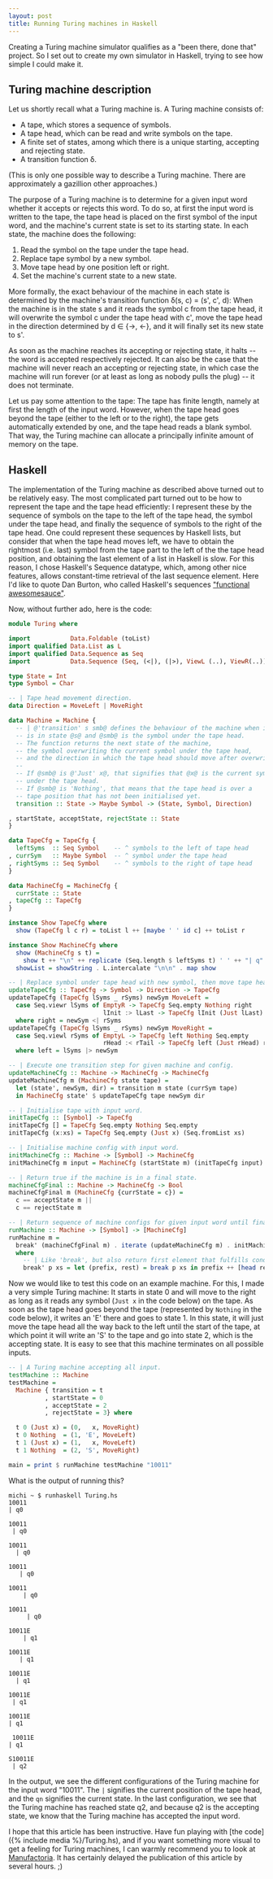 ```yaml
---
layout: post
title: Running Turing machines in Haskell
---
```


Creating a Turing machine simulator qualifies as a "been there, done that" project. So I set out to create my own simulator in Haskell, trying to see how simple I could make it.


## Turing machine description

Let us shortly recall what a Turing machine is. A Turing machine consists of:

* A tape, which stores a sequence of symbols.
* A tape head, which can be read and write symbols on the tape.
* A finite set of states, among which there is a unique starting, accepting and rejecting state.
* A transition function δ.

(This is only one possible way to describe a Turing machine. There are approximately a gazillion other approaches.)

The purpose of a Turing machine is to determine for a given input word whether it accepts or rejects this word. To do so, at first the input word is written to the tape, the tape head is placed on the first symbol of the input word, and the machine's current state is set to its starting state.
In each state, the machine does the following:

1. Read the symbol on the tape under the tape head.
2. Replace tape symbol by a new symbol.
3. Move tape head by one position left or right.
4. Set the machine's current state to a new state.

More formally, the exact behaviour of the machine in each state is determined by the machine's transition function δ(s, c) = (s', c', d): When the machine is in the state s and it reads the symbol c from the tape head, it will overwrite the symbol c under the tape head with c', move the tape head in the direction determined by d ∈ {→, ←}, and it will finally set its new state to s'.

As soon as the machine reaches its accepting or rejecting state, it halts -- the word is accepted respectively rejected. It can also be the case that the machine will never reach an accepting or rejecting state, in which case the machine will run forever (or at least as long as nobody pulls the plug) -- it does not terminate.

Let us pay some attention to the tape: The tape has finite length, namely at first the length of the input word. However, when the tape head goes beyond the tape (either to the left or to the right), the tape gets automatically extended by one, and the tape head reads a blank symbol. That way, the Turing machine can allocate a principally infinite amount of memory on the tape.


## Haskell

The implementation of the Turing machine as described above turned out to be relatively easy. The most complicated part turned out to be how to represent the tape and the tape head efficiently: I represent these by the sequence of symbols on the tape to the left of the tape head, the symbol under the tape head, and finally the sequence of symbols to the right of the tape head. One could represent these sequences by Haskell lists, but consider that when the tape head moves left, we have to obtain the rightmost (i.e. last) symbol from the tape part to the left of the the tape head position, and obtaining the last element of a list in Haskell is slow. For this reason, I chose Haskell's Sequence datatype, which, among other nice features, allows constant-time retrieval of the last sequence element. Here I'd like to quote Dan Burton, who called Haskell's sequences ["functional awesomesauce"](http://stackoverflow.com/a/9613203).

Now, without further ado, here is the code:

~~~ haskell
module Turing where

import           Data.Foldable (toList)
import qualified Data.List as L
import qualified Data.Sequence as Seq
import           Data.Sequence (Seq, (<|), (|>), ViewL (..), ViewR(..))

type State = Int
type Symbol = Char

-- | Tape head movement direction.
data Direction = MoveLeft | MoveRight

data Machine = Machine {
  -- | @'transition' s smb@ defines the behaviour of the machine when it
  -- is in state @s@ and @smb@ is the symbol under the tape head.
  -- The function returns the next state of the machine,
  -- the symbol overwriting the current symbol under the tape head,
  -- and the direction in which the tape head should move after overwriting.
  --
  -- If @smb@ is @'Just' x@, that signifies that @x@ is the current symbol
  -- under the tape head.
  -- If @smb@ is 'Nothing', that means that the tape head is over a
  -- tape position that has not been initialised yet.
  transition :: State -> Maybe Symbol -> (State, Symbol, Direction)

, startState, acceptState, rejectState :: State
}

data TapeCfg = TapeCfg {
  leftSyms  :: Seq Symbol    -- ^ symbols to the left of tape head
, currSym   :: Maybe Symbol  -- ^ symbol under the tape head
, rightSyms :: Seq Symbol    -- ^ symbols to the right of tape head
}

data MachineCfg = MachineCfg {
  currState :: State
, tapeCfg :: TapeCfg
}

instance Show TapeCfg where
  show (TapeCfg l c r) = toList l ++ [maybe ' ' id c] ++ toList r

instance Show MachineCfg where
  show (MachineCfg s t) =
    show t ++ "\n" ++ replicate (Seq.length $ leftSyms t) ' ' ++ "| q" ++ show s
  showList = showString . L.intercalate "\n\n" . map show

-- | Replace symbol under tape head with new symbol, then move tape head.
updateTapeCfg :: TapeCfg -> Symbol -> Direction -> TapeCfg
updateTapeCfg (TapeCfg lSyms _ rSyms) newSym MoveLeft =
  case Seq.viewr lSyms of EmptyR -> TapeCfg Seq.empty Nothing right
                          lInit :> lLast -> TapeCfg lInit (Just lLast) right
  where right = newSym <| rSyms
updateTapeCfg (TapeCfg lSyms _ rSyms) newSym MoveRight =
  case Seq.viewl rSyms of EmptyL -> TapeCfg left Nothing Seq.empty
                          rHead :< rTail -> TapeCfg left (Just rHead) rTail
  where left = lSyms |> newSym

-- | Execute one transition step for given machine and config.
updateMachineCfg :: Machine -> MachineCfg -> MachineCfg
updateMachineCfg m (MachineCfg state tape) =
  let (state', newSym, dir) = transition m state (currSym tape)
  in MachineCfg state' $ updateTapeCfg tape newSym dir

-- | Initialise tape with input word.
initTapeCfg :: [Symbol] -> TapeCfg
initTapeCfg [] = TapeCfg Seq.empty Nothing Seq.empty
initTapeCfg (x:xs) = TapeCfg Seq.empty (Just x) (Seq.fromList xs)

-- | Initialise machine config with input word.
initMachineCfg :: Machine -> [Symbol] -> MachineCfg
initMachineCfg m input = MachineCfg (startState m) (initTapeCfg input)

-- | Return true if the machine is in a final state.
machineCfgFinal :: Machine -> MachineCfg -> Bool
machineCfgFinal m (MachineCfg {currState = c}) =
  c == acceptState m ||
  c == rejectState m

-- | Return sequence of machine configs for given input word until final state.
runMachine :: Machine -> [Symbol] -> [MachineCfg]
runMachine m =
  break' (machineCfgFinal m) . iterate (updateMachineCfg m) . initMachineCfg m
  where
    -- | Like 'break', but also return first element that fulfills condition
    break' p xs = let (prefix, rest) = break p xs in prefix ++ [head rest]
~~~

Now we would like to test this code on an example machine. For this, I made a very simple Turing machine: It starts in state 0 and will move to the right as long as it reads any symbol (`Just x` in the code below) on the tape. As soon as the tape head goes beyond the tape (represented by `Nothing` in the code below), it writes an 'E' there and goes to state 1. In this state, it will just move the tape head all the way back to the left until the start of the tape, at which point it will write an 'S' to the tape and go into state 2, which is the accepting state.
It is easy to see that this machine terminates on all possible inputs.


~~~ haskell
-- | A Turing machine accepting all input.
testMachine :: Machine
testMachine =
  Machine { transition = t
          , startState = 0
          , acceptState = 2
          , rejectState = 3} where

  t 0 (Just x) = (0,   x, MoveRight)
  t 0 Nothing  = (1, 'E', MoveLeft)
  t 1 (Just x) = (1,   x, MoveLeft)
  t 1 Nothing  = (2, 'S', MoveRight)

main = print $ runMachine testMachine "10011"
~~~

What is the output of running this?

~~~
michi ~ $ runhaskell Turing.hs
10011
| q0

10011
 | q0

10011
  | q0

10011
   | q0

10011
    | q0

10011 
     | q0

10011E
    | q1

10011E
   | q1

10011E
  | q1

10011E
 | q1

10011E
| q1

 10011E
| q1

S10011E
 | q2
~~~


In the output, we see the different configurations of the Turing machine
for the input word "10011".
The `|` signifies the current position of the tape head,
and the `qn` signifies the current state.
In the last configuration, we see that the Turing machine has reached state q2,
and because q2 is the accepting state,
we know that the Turing machine has accepted the input word.


I hope that this article has been instructive.
Have fun playing with [the code]({% include media %}/Turing.hs),
and if you want something more visual to get a feeling for Turing machines,
I can warmly recommend you to look at
[Manufactoria](http://pleasingfungus.com/Manufactoria/).
It has certainly delayed the publication of this article by several hours. ;)
